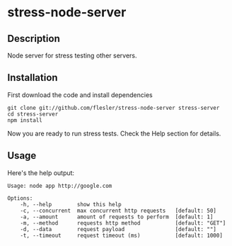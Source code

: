 stress-node-server
==================

## Description

Node server for stress testing other servers.

## Installation

First download the code and install dependencies

	git clone git://github.com/flesler/stress-node-server stress-server
	cd stress-server
	npm install

Now you are ready to run stress tests. Check the Help section for details.

## Usage

Here's the help output:

	Usage: node app http://google.com

	Options:
		-h, --help        show this help
		-c, --concurrent  max concurrent http requests   [default: 50]
		-a, --amount      amount of requests to perform  [default: 1]
		-m, --method      requests http method           [default: "GET"]
		-d, --data        request payload                [default: ""]
		-t, --timeout     request timeout (ms)           [default: 1000]

